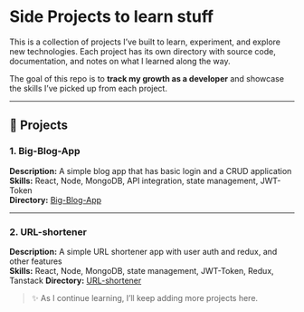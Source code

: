 # Side Projects to learn stuff

This is a collection of projects I’ve built to learn, experiment, and explore new technologies. Each project has its own directory with source code, documentation, and notes on what I learned along the way.  

The goal of this repo is to **track my growth as a developer** and showcase the skills I’ve picked up from each project.  

---

## 📂 Projects

### 1. Big-Blog-App
**Description:** A simple blog app that has basic login and a CRUD application  
**Skills:** React, Node, MongoDB, API integration, state management, JWT-Token  
**Directory:** [Big-Blog-App](https://github.com/sntsh-chouhan/Side-Projects/tree/main/Big-Blog-App)

---

### 2. URL-shortener
**Description:** A simple URL shortener app with user auth and redux, and other features  
**Skills:** React, Node, MongoDB, state management, JWT-Token, Redux, Tanstack
**Directory:** [URL-shortener](https://github.com/sntsh-chouhan/Side-Projects/tree/main/URL-Shortener)




> ✨ As I continue learning, I’ll keep adding more projects here.
